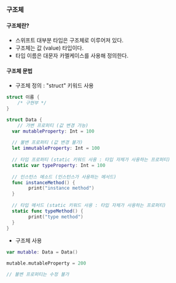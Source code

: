 ### 구조체

#### 구조체란?

- 스위프트 대부분 타입은 구조체로 이루어져 있다.
- 구조체는 값 (value) 타입이다.
- 타입 이름은 대문자 카멜케이스를 사용해 정의한다.

#### 구조체 문법

- 구조체 정의 : "struct" 키워드 사용

```swift
struct 이름 {
	/* 구현부 */
}

struct Data {
	// 가변 프로퍼티 (값 변경 가능)
  var mutableProperty: Int = 100
  
  // 불변 프로퍼티 (값 변경 불가)
  let immutableProperty: Int = 100
  
  // 타입 프로퍼티 (static 키워드 사용 : 타입 자체가 사용하는 프로퍼티)
  static var typeProperty: Int = 100
  
  // 인스턴스 메소드 (인스턴스가 사용하는 메서드)
  func instanceMethod() {
    	print("instance method")
  }
  
  // 타입 메서드 (static 키워드 사용 : 타입 자체가 사용하는 프로퍼티)
  static func typeMethod() {
		print("type method")
  }
}
```

- 구조체 사용

```swift
var mutable: Data = Data()

mutable.mutableProperty = 200

// 불변 프로퍼티는 수정 불가
```

